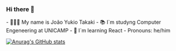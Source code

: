 ### Hi there 👋
<div>
    - 🧑🏻‍💻 My name is João Yukio Takaki
    - 📚 I`m studyng Computer Engeneering at UNICAMP
    - 🌱 I`m learning React
    - Pronouns: he/him
</div>

[![Anurag's GitHub stats](https://github-readme-stats.vercel.app/api?username=Joaotakaki1)](https://github.com/anuraghazra/github-readme-stats)
